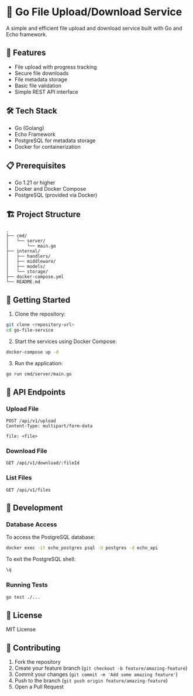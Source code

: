 # 📁 Go File Upload/Download Service

A simple and efficient file upload and download service built with Go and Echo framework.

## 🚀 Features

- File upload with progress tracking
- Secure file downloads
- File metadata storage
- Basic file validation
- Simple REST API interface

## 🛠️ Tech Stack

- Go (Golang)
- Echo Framework
- PostgreSQL for metadata storage
- Docker for containerization

## 📋 Prerequisites

- Go 1.21 or higher
- Docker and Docker Compose
- PostgreSQL (provided via Docker)

## 🏗️ Project Structure

```
.
├── cmd/
│   └── server/
│       └── main.go
├── internal/
│   ├── handlers/
│   ├── middleware/
│   ├── models/
│   └── storage/
├── docker-compose.yml
└── README.md
```

## 🚀 Getting Started

1. Clone the repository:
```bash
git clone <repository-url>
cd go-file-service
```

2. Start the services using Docker Compose:
```bash
docker-compose up -d
```

3. Run the application:
```bash
go run cmd/server/main.go
```

## 📡 API Endpoints

### Upload File
```http
POST /api/v1/upload
Content-Type: multipart/form-data

file: <file>
```

### Download File
```http
GET /api/v1/download/:fileId
```

### List Files
```http
GET /api/v1/files
```

## 🔧 Development

### Database Access
To access the PostgreSQL database:
```bash
docker exec -it echo_postgres psql -U postgres -d echo_api
```

To exit the PostgreSQL shell:
```bash
\q
```

### Running Tests
```bash
go test ./...
```

## 📝 License

MIT License

## 🤝 Contributing

1. Fork the repository
2. Create your feature branch (`git checkout -b feature/amazing-feature`)
3. Commit your changes (`git commit -m 'Add some amazing feature'`)
4. Push to the branch (`git push origin feature/amazing-feature`)
5. Open a Pull Request
